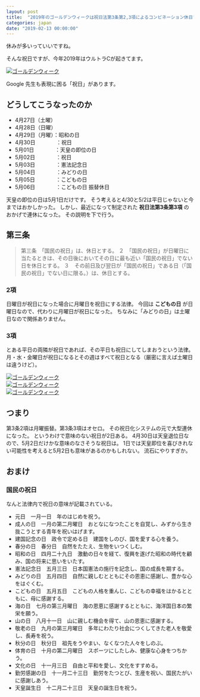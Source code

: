 ```yaml
---
layout: post
title:  "2019年のゴールデンウィークは祝日法第3条第2,3項によるコンビネーション休日"
categories: japan
date: "2019-02-13 00:00:00"
---
```


休みが多いっていいですね。

そんな祝日ですが、今年2019年はウルトラCが起きてます。

<div class="trim">
  <div class="trim__item">
    <a href="{{ site.url }}/assets/images/2019-02-13-report/image.png">
      <img class="one" src="{{ site.url }}/assets/thumbnail/2019-02-13-report/image.png" alt="ゴールデンウィーク">
    </a>
  </div>
</div>

Google 先生も表現に困る「祝日」があります。

## どうしてこうなったのか

- 4月27日（土曜）
- 4月28日（日曜）
- 4月29日（月曜）：昭和の日
- 4月30日　　　　：祝日
- 5月01日　　　　：天皇の即位の日
- 5月02日　　　　：祝日
- 5月03日　　　　：憲法記念日
- 5月04日　　　　：みどりの日
- 5月05日　　　　：こどもの日
- 5月06日　　　　：こどもの日 振替休日

天皇の即位の日は5月1日だけです。
そう考えると4/30と5/2は平日じゃないと今まではおかしかった。
しかし、最近になって制定された **祝日法第3条第3項** のおかげで連休になった。
その説明を下で行う。

## 第三条

> 第三条　「国民の祝日」は、休日とする。
> ２　「国民の祝日」が日曜日に当たるときは、その日後においてその日に最も近い「国民の祝日」でない日を休日とする。
> ３　その前日及び翌日が「国民の祝日」である日（「国民の祝日」でない日に限る。）は、休日とする。

### 2項

日曜日が祝日になった場合に月曜日を祝日にする法律。
今回は **こどもの日** が日曜日なので、代わりに月曜日が祝日になった。
ちなみに「みどりの日」は土曜日なので関係ありません。

### 3項

とある平日の両隣が祝日であれば、その平日も祝日にしてしまおうという法律。
月・水・金曜日が祝日になるとその週はすべて祝日となる（厳密に言えば土曜日は違うけど）。

<div class="trim">
  <div class="trim__item">
    <a href="{{ site.url }}/assets/images/2019-02-13-report/image2.png">
      <img class="one" src="{{ site.url }}/assets/thumbnail/2019-02-13-report/image2.png" alt="ゴールデンウィーク">
    </a>
  </div>
</div>

<div class="trim">
  <div class="trim__item">
    <a href="{{ site.url }}/assets/images/2019-02-13-report/image4.png">
      <img class="one" src="{{ site.url }}/assets/thumbnail/2019-02-13-report/image4.png" alt="ゴールデンウィーク">
    </a>
  </div>
</div>

<div class="trim">
  <div class="trim__item">
    <a href="{{ site.url }}/assets/images/2019-02-13-report/image5.png">
      <img class="one" src="{{ site.url }}/assets/thumbnail/2019-02-13-report/image5.png" alt="ゴールデンウィーク">
    </a>
  </div>
</div>

## つまり

第3条2項は月曜振替。第3条3項はオセロ。
その祝日化システムの元で大型連休になった。
というわけで意味のない祝日が2日ある。
4月30日は天皇退位日なので、5月2日だけかな意味のなさそうな祝日は。
1日では天皇即位を喜びきれない可能性を考えると5月2日も意味があるのかもしれない。
流石にやりすぎか。

## おまけ

### 国民の祝日

なんと法律内で祝日の意味が記載されている。

- 元日　一月一日　年のはじめを祝う。
- 成人の日　一月の第二月曜日　おとなになつたことを自覚し、みずから生き抜こうとする青年を祝いはげます。
- 建国記念の日　政令で定める日　建国をしのび、国を愛する心を養う。
- 春分の日　春分日　自然をたたえ、生物をいつくしむ。
- 昭和の日　四月二十九日　激動の日々を経て、復興を遂げた昭和の時代を顧み、国の将来に思いをいたす。
- 憲法記念日　五月三日　日本国憲法の施行を記念し、国の成長を期する。
- みどりの日　五月四日　自然に親しむとともにその恩恵に感謝し、豊かな心をはぐくむ。
- こどもの日　五月五日　こどもの人格を重んじ、こどもの幸福をはかるとともに、母に感謝する。
- 海の日　七月の第三月曜日　海の恩恵に感謝するとともに、海洋国日本の繁栄を願う。
- 山の日　八月十一日　山に親しむ機会を得て、山の恩恵に感謝する。
- 敬老の日　九月の第三月曜日　多年にわたり社会につくしてきた老人を敬愛し、長寿を祝う。
- 秋分の日　秋分日　祖先をうやまい、なくなつた人々をしのぶ。
- 体育の日　十月の第二月曜日　スポーツにしたしみ、健康な心身をつちかう。
- 文化の日　十一月三日　自由と平和を愛し、文化をすすめる。
- 勤労感謝の日　十一月二十三日　勤労をたつとび、生産を祝い、国民たがいに感謝しあう。
- 天皇誕生日　十二月二十三日　天皇の誕生日を祝う。
